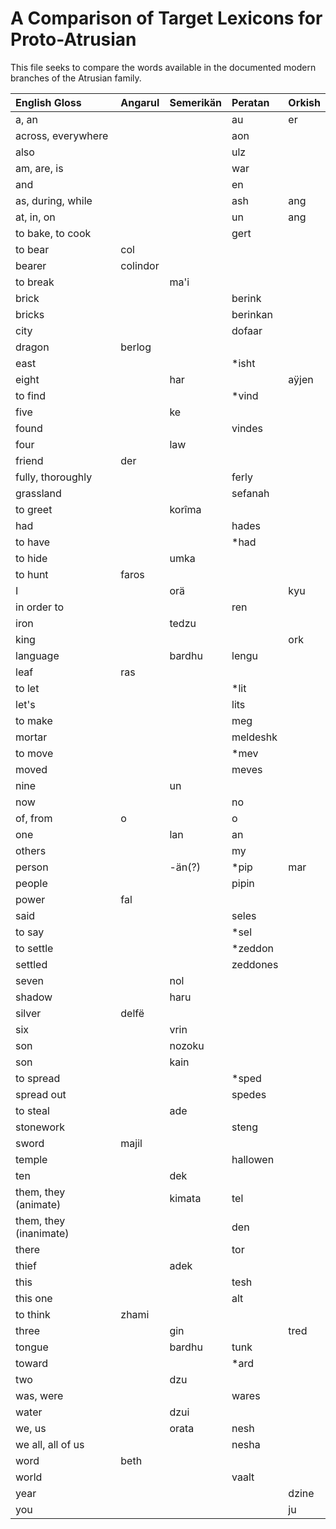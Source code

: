 # A Comparison of Target Lexicons for Proto-Atrusian

This file seeks to compare the words available in the documented modern branches of the Atrusian family.

| English Gloss          | Angarul  | Semerikän | Peratan  | Orkish |
|:-----------------------|:---------|:----------|:---------|:-------|
| a, an                  |          |           | au       | er     |
| across, everywhere     |          |           | aon      |        |
| also                   |          |           | ulz      |        |
| am, are, is            |          |           | war      |        |
| and                    |          |           | en       |        |
| as, during, while      |          |           | ash      | ang    |
| at, in, on             |          |           | un       | ang    |
| to bake, to cook       |          |           | gert     |        |
| to bear                | col      |           |          |        |
| bearer                 | colindor |           |          |        |
| to break               |          | ma'i      |          |        |
| brick                  |          |           | berink   |        |
| bricks                 |          |           | berinkan |        |
| city                   |          |           | dofaar   |        |
| dragon                 | berlog   |           |          |        |
| east                   |          |           | \*isht   |        |
| eight                  |          | har       |          | aÿjen  |
| to find                |          |           | \*vind   |        |
| five                   |          | ke        |          |        |
| found                  |          |           | vindes   |        |
| four                   |          | law       |          |        |
| friend                 | der      |           |          |        |
| fully, thoroughly      |          |           | ferly    |        |
| grassland              |          |           | sefanah  |        |
| to greet               |          | korîma    |          |        |
| had                    |          |           | hades    |        |
| to have                |          |           | \*had    |        |
| to hide                |          | umka      |          |        |
| to hunt                | faros    |           |          |        |
| I                      |          | orä       |          | kyu    |
| in order to            |          |           | ren      |        |
| iron                   |          | tedzu     |          |        |
| king                   |          |           |          | ork    |
| language               |          | bardhu    | lengu    |        |
| leaf                   | ras      |           |          |        |
| to let                 |          |           | \*lit    |        |
| let's                  |          |           | lits     |        |
| to make                |          |           | meg      |        |
| mortar                 |          |           | meldeshk |        |
| to move                |          |           | \*mev    |        |
| moved                  |          |           | meves    |        |
| nine                   |          | un        |          |        |
| now                    |          |           | no       |        |
| of, from               | o        |           | o        |        |
| one                    |          | lan       | an       |        |
| others                 |          |           | my       |        |
| person                 |          | -än(?)    | \*pip    | mar    |
| people                 |          |           | pipin    |        |
| power                  | fal      |           |          |        |
| said                   |          |           | seles    |        |
| to say                 |          |           | \*sel    |        |
| to settle              |          |           | \*zeddon |        |
| settled                |          |           | zeddones |        |
| seven                  |          | nol       |          |        |
| shadow                 |          | haru      |          |        |
| silver                 | delfë    |           |          |        |
| six                    |          | vrin      |          |        |
| son                    |          | nozoku    |          |        |
| son                    |          | kain      |          |        |
| to spread              |          |           | \*sped   |        |
| spread out             |          |           | spedes   |        |
| to steal               |          | ade       |          |        |
| stonework              |          |           | steng    |        |
| sword                  | majil    |           |          |        |
| temple                 |          |           | hallowen |        |
| ten                    |          | dek       |          |        |
| them, they (animate)   |          | kimata    | tel      |        |
| them, they (inanimate) |          |           | den      |        |
| there                  |          |           | tor      |        |
| thief                  |          | adek      |          |        |
| this                   |          |           | tesh     |        |
| this one               |          |           | alt      |        |
| to think               | zhami    |           |          |        |
| three                  |          | gin       |          | tred   |
| tongue                 |          | bardhu    | tunk     |        |
| toward                 |          |           | \*ard    |        |
| two                    |          | dzu       |          |        |
| was, were              |          |           | wares    |        |
| water                  |          | dzui      |          |        |
| we, us                 |          | orata     | nesh     |        |
| we all, all of us      |          |           | nesha    |        |
| word                   | beth     |           |          |        |
| world                  |          |           | vaalt    |        |
| year                   |          |           |          | dzine  |
| you                    |          |           |          | ju     |
